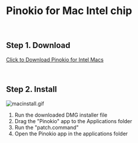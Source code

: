 # Pinokio for Mac Intel chip

<br>

## Step 1. Download

<a href="https://github.com/pinokiocomputer/pinokio/releases/download/1.2.22/Pinokio-1.2.22.dmg" class='btn'>Click to Download Pinokio for Intel Macs</a>

<br>

## Step 2. Install

![macinstall.gif](macinstall.gif)

1. Run the downloaded DMG installer file
2. Drag the "Pinokio" app to the Applications folder
3. Run the "patch.command"
4. Open the Pinokio app in the applications folder
